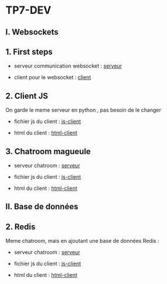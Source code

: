 # TP7-DEV

## I. Websockets

## 1. First steps

- serveur communication websocket : [serveur](./Partie%201/ws_i_1_server.py)

- client pour le websocket : [client](./Partie%201/ws_i_1_client.py)

## 2. Client JS

On garde le meme serveur en python , pas besoin de le changer

- fichier js du client : [js-client](./Partie%201/ws_i_2_client.js)

- html du client : [html-client](./Partie%201/ws_client_2.html)

## 3. Chatroom magueule

- serveur chatroom : [serveur](./Partie%201/ws_i_3_server.py)

- fichier js du client : [js-client](./Partie%201/ws_i_3_client.js)

- html du client : [html-client](./Partie%201/ws_i_client_3.html)


## II. Base de données

## 2. Redis

Meme chatroom, mais en ajoutant une base de données Redis :

- serveur chatroom : [serveur](./Partie%202/ws_ii_2_server.py)

- fichier js du client : [js-client](./Partie%202/ws_ii_2_client.js)

- html du client : [html-client](./Partie%202/ws_ii_client_2.html)